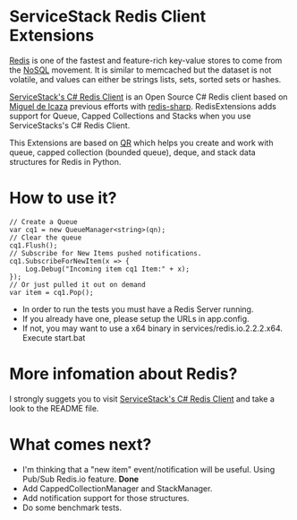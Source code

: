 # ServiceStack Redis Client Extensions
[Redis](http://code.google.com/p/redis/) is one of the fastest and feature-rich key-value stores to come from the [NoSQL](http://en.wikipedia.org/wiki/NoSQL) movement.
It is similar to memcached but the dataset is not volatile, and values can either be strings lists, sets, sorted sets or hashes.

[ServiceStack's C# Redis Client](https://github.com/ServiceStack/ServiceStack.Redis) is an Open Source C# Redis client based on [Miguel de Icaza](http://twitter.com/migueldeicaza) previous efforts with [redis-sharp](http://github.com/migueldeicaza/redis-sharp).
RedisExtensions adds support for Queue, Capped Collections and Stacks when you use ServiceStacks's C# Redis Client.

This Extensions are based on [QR](https://github.com/tnm/qr) which helps you create and work with queue, capped collection (bounded queue), deque, and stack data structures for Redis in Python. 

# How to use it?

	// Create a Queue
    var cq1 = new QueueManager<string>(qn);
	// Clear the queue
    cq1.Flush();
	// Subscribe for New Items pushed notifications.
    cq1.SubscribeForNewItem(x => {
        Log.Debug("Incoming item cq1 Item:" + x);
    });
	// Or just pulled it out on demand
	var item = cq1.Pop();

* In order to run the tests you must have a Redis Server running.
* If you already have one, please setup the URLs in app.config.
* If not, you may want to use a x64 binary in services/redis.io.2.2.2.x64. 
	Execute start.bat

# More infomation about Redis?
I strongly suggets you to visit [ServiceStack's C# Redis Client](https://github.com/ServiceStack/ServiceStack.Redis) and take a look to the README file.
	
# What comes next?
* I'm thinking that a "new item" event/notification will be useful. Using Pub/Sub Redis.io feature. __Done__
* Add CappedCollectionManager and StackManager.
* Add notification support for those structures.
* Do some benchmark tests.

